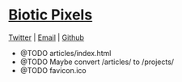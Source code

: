 # [Biotic Pixels](http://bioticpixels.com "bioticpixels.com")

[Twitter](http://twitter.com/bioticpixels "twitter.com/bioticpixels") | [Email](mailto:bioticpixel@gmail.com "bioticpixel@gmail.com") | [Github](http://github.com/BioticPixels "github.com/BioticPixels")

- @TODO articles/index.html
- @TODO Maybe convert /articles/ to /projects/
- @TODO favicon.ico
